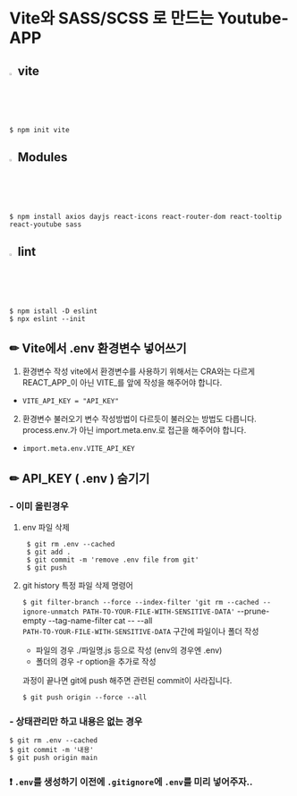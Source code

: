 # Vite와 SASS/SCSS 로 만드는 Youtube-APP
## <img src="https://raw.githubusercontent.com/Tarikul-Islam-Anik/Animated-Fluent-Emojis/master/Emojis/Travel%20and%20places/Fire.png" alt="Fire" width="2%" /> vite
    $ npm init vite

## <img src="https://raw.githubusercontent.com/Tarikul-Islam-Anik/Animated-Fluent-Emojis/master/Emojis/Travel%20and%20places/Fire.png" alt="Fire" width="2%" /> Modules
    $ npm install axios dayjs react-icons react-router-dom react-tooltip react-youtube sass

## <img src="https://raw.githubusercontent.com/Tarikul-Islam-Anik/Animated-Fluent-Emojis/master/Emojis/Travel%20and%20places/Fire.png" alt="Fire" width="2%" /> lint
    $ npm istall -D eslint
    $ npx eslint --init

## ✏ Vite에서 .env 환경변수 넣어쓰기

1. 환경변수 작성
vite에서 환경변수를 사용하기 위해서는 CRA와는 다르게 REACT_APP_이 아닌 VITE_를 앞에 작성을 해주어야 합니다.
- `VITE_API_KEY = "API_KEY"`

2. 환경변수 불러오기
변수 작성방법이 다르듯이 불러오는 방법도 다릅니다.
process.env.가 아닌 import.meta.env.로 접근을 해주어야 합니다.
- `import.meta.env.VITE_API_KEY`

## ✏ API_KEY ( .env ) 숨기기
### - 이미 올린경우  
1. env 파일 삭제  

        $ git rm .env --cached
        $ git add .
        $ git commit -m 'remove .env file from git'
        $ git push
  
3. git history 특정 파일 삭제 명령어

   `$ git filter-branch --force --index-filter 'git rm --cached --ignore-unmatch PATH-TO-YOUR-FILE-WITH-SENSITIVE-DATA'` --prune-empty --tag-name-filter cat -- --all  
   `PATH-TO-YOUR-FILE-WITH-SENSITIVE-DATA` 구간에 파일이나 폴더 작성
   
   - 파일의 경우 ./파일명.js 등으로 작성 (env의 경우엔 .env)
   - 폴더의 경우 -r option을 추가로 작성
  
   과정이 끝나면 git에 push 해주면 관련된 commit이 사라집니다.
     
     `$ git push origin --force --all`
     
### - 상태관리만 하고 내용은 없는 경우  
    $ git rm .env --cached
    $ git commit -m '내용'
    $ git push origin main  

### ❗ `.env`를 생성하기 이전에 `.gitignore`에 `.env`를 미리 넣어주자..